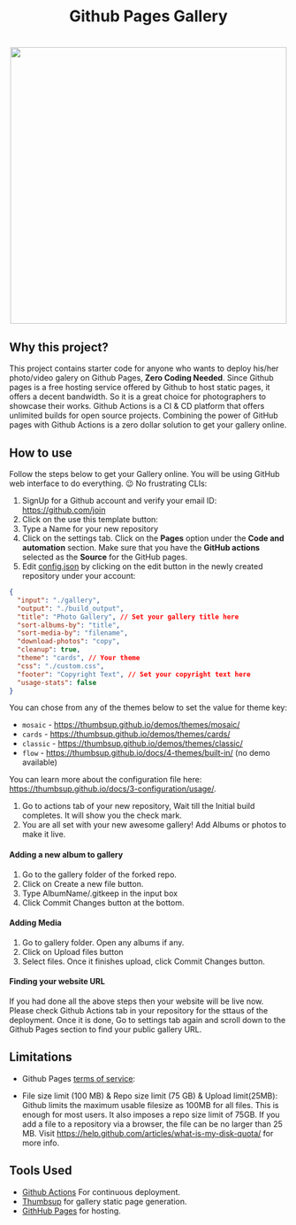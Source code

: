<h1 align=center>Github Pages Gallery<h1>

 
<p align=center><img src="https://miguelpimentel.do/photo-gallery/media/large/xhf-photo124.jpg" width="500px"/></p>

## Why this project?

This project contains starter code for anyone who wants to deploy his/her photo/video galery on Github Pages,
**Zero Coding Needed**. Since Github pages is a free hosting service offered by Github to host static pages, it
offers a decent bandwidth. So it is a great choice for photographers to showcase their works. Github Actions is a CI & CD
platform that offers unlimited builds for open source projects. Combining the power of GitHub pages with Github Actions is
a zero dollar solution to get your gallery online.

## How to use

Follow the steps below to get your Gallery online. You will be using GitHub web interface to do everything.
:wink: No frustrating CLIs:

1. SignUp for a Github account and verify your email ID: https://github.com/join
2. Click on the use this template button:
3. Type a Name for your new repository
4. Click on the settings tab. Click on the **Pages** option under the **Code and automation** section. Make sure that you have the **GitHub actions** selected as the **Source** for the GitHub pages.
5. Edit [config.json](config.json) by clicking on the edit button in the newly created repository under your account:

```json
{
  "input": "./gallery",
  "output": "./build_output",
  "title": "Photo Gallery", // Set your gallery title here
  "sort-albums-by": "title",
  "sort-media-by": "filename",
  "download-photos": "copy",
  "cleanup": true,
  "theme": "cards", // Your theme
  "css": "./custom.css",
  "footer": "Copyright Text", // Set your copyright text here
  "usage-stats": false
}
```

You can chose from any of the themes below to set the value for theme key:

- `mosaic` - https://thumbsup.github.io/demos/themes/mosaic/
- `cards` - https://thumbsup.github.io/demos/themes/cards/
- `classic` - https://thumbsup.github.io/demos/themes/classic/
- `flow` - https://thumbsup.github.io/docs/4-themes/built-in/ (no demo available)

You can learn more about the configuration file here: https://thumbsup.github.io/docs/3-configuration/usage/.

1. Go to actions tab of your new repository, Wait till the Initial build completes. It will show you the check mark.
2. You are all set with your new awesome gallery! Add Albums or photos to make it live.

#### Adding a new album to gallery

1. Go to the gallery folder of the forked repo.
2. Click on Create a new file button.
3. Type AlbumName/.gitkeep in the input box
4. Click Commit Changes button at the bottom.

#### Adding Media

1. Go to gallery folder. Open any albums if any.
2. Click on Upload files button
3. Select files. Once it finishes upload, click Commit Changes button.

#### Finding your website URL

If you had done all the above steps then your website will be live now. Please check Github Actions tab in your repository for the sttaus of the
deployment. Once it is done, Go to settings tab again and scroll down to the Github Pages section to find your public gallery URL.

## Limitations

- Github Pages [terms of service](https://help.github.com/articles/github-terms-of-service/):

- File size limit (100 MB) & Repo size limit (75 GB) & Upload limit(25MB): Github limits the maximum usable filesize as 100MB for all files. This is enough for most users. It also imposes a repo size limit of 75GB. If you add a file to a repository via a browser, the file can be no larger than 25 MB. Visit https://help.github.com/articles/what-is-my-disk-quota/ for more info.

## Tools Used

- [Github Actions](https://github.com/features/actions) For continuous deployment.
- [Thumbsup](https://thumbsup.github.io/) for gallery static page generation.
- [GithHub Pages](https://pages.github.com/) for hosting.
